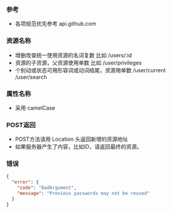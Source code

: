 ### 参考
* 各项规范优先参考 api.github.com

### 资源名称
* 增删改查统一使用资源的名词复数 比如 /users/:id
* 资源的子资源，父资源使用单数 比如 /user/privileges
* 个别动或状态可用形容词或动词结尾，资源用单数 /user/current  /user/search

### 属性名称
* 采用 camelCase

### POST返回
* POST方法请用 Location 头返回新增的资源地址
* 如果服务器产生了内容，比如ID，请返回最终的资源。

### 错误
```json
{
  "error": {
    "code": "BadArgument",
    "message": "Previous passwords may not be reused"
  }
}
```
